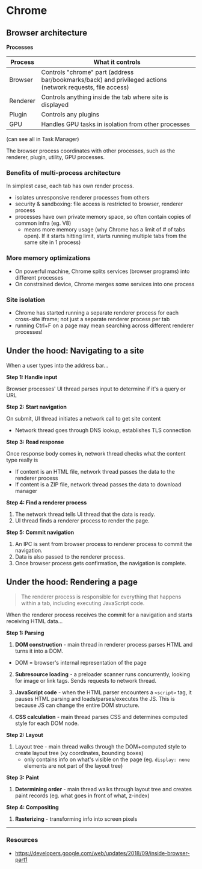 # Chrome

## Browser architecture

**Processes**

| Process  | What it controls                                                                                           |
|----------|------------------------------------------------------------------------------------------------------------|
| Browser  | Controls "chrome" part (address bar/bookmarks/back) and privileged actions (network requests, file access) |
| Renderer | Controls anything inside the tab where site is displayed                                                   |
| Plugin   | Controls any plugins                                                                                       |
| GPU      | Handles GPU tasks in isolation from other processes                                                        |

(can see all in Task Manager)

The browser process coordinates with other processes, such as the renderer, plugin, utility, GPU processes.

### Benefits of multi-process architecture

In simplest case, each tab has own render process.

- isolates unresponsive renderer processes from others
- security & sandboxing: file access is restricted to browser, renderer process
- processes have own private memory space, so often contain copies of common infra (eg. V8)
  - means more memory usage (why Chrome has a limit of # of tabs open). If it starts hitting limit, starts running multiple tabs from the same site in 1 process)

### More memory optimizations
- On powerful machine, Chrome splits services (browser programs) into different processes
- On constrained device, Chrome merges some services into one process

### Site isolation
- Chrome has started running a separate renderer process for each cross-site iframe; not just a separate renderer process per tab
- running Ctrl+F on a page may mean searching across different renderer processes!

## Under the hood: Navigating to a site

When a user types into the address bar...

**Step 1: Handle input**

Browser processes' UI thread parses input to determine if it's a query or URL

**Step 2: Start navigation**

On submit, UI thread initiates a network call to get site content
   - Network thread goes through DNS lookup, establishes TLS connection

**Step 3: Read response**

Once response body comes in, network thread checks what the content type really is
- If content is an HTML file, network thread passes the data to the renderer process
- If content is a ZIP file, network thread passes the data to download manager

**Step 4: Find a renderer process**

1. The network thread tells UI thread that the data is ready.
1. UI thread finds a renderer process to render the page.

**Step 5: Commit navigation**

1. An IPC is sent from browser process to renderer process to commit the navigation.
1. Data is also passed to the renderer process.
1. Once browser process gets confirmation, the navigation is complete.

## Under the hood: Rendering a page

> The renderer process is responsible for everything that happens within a tab, including executing JavaScript code.

When the renderer process receives the commit for a navigation and starts receiving HTML data...

**Step 1: Parsing**

1. **DOM construction** - main thread in renderer process parses HTML and turns it into a DOM.
  - DOM = browser's internal representation of the page

2. **Subresource loading** - a preloader scanner runs concurrently, looking for image or link tags. Sends requests to network thread.

3. **JavaScript code** - when the HTML parser encounters a `<script>` tag, it pauses HTML parsing and loads/parses/executes the JS. This is because JS can change the entire DOM structure.

4. **CSS calculation** - main thread parses CSS and determines computed style for each DOM node.

**Step 2: Layout**

1. Layout tree - main thread walks through the DOM+computed style to create layout tree (xy coordinates, bounding boxes)
   - only contains info on what's visible on the page (eg. `display: none` elements are not part of the layout tree)

**Step 3: Paint**

1. **Determining order** - main thread walks through layout tree and creates paint records (eg. what goes in front of what, z-index)


 **Step 4: Compositing**

 1. **Rasterizing** - transforming info into screen pixels

---

### Resources
- https://developers.google.com/web/updates/2018/09/inside-browser-part1
